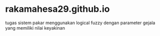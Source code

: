 # rakamahesa29.github.io
tugas sistem pakar menggunakan logical fuzzy dengan parameter gejala yang memiliki nilai keyakinan
